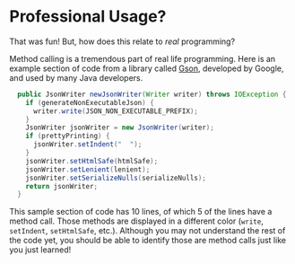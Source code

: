 # Professional Usage?

That was fun! But, how does this relate to *real* programming? 

Method calling is a tremendous part of real life programming. Here is an example section of code from a library called [Gson](https://github.com/google/gson/blob/818faeeaa2eb5b434710d76ab9c685d4285e4788/gson/src/main/java/com/google/gson/Gson.java#L881), developed by Google, and used by many Java developers.

```java
  public JsonWriter newJsonWriter(Writer writer) throws IOException {
    if (generateNonExecutableJson) {
      writer.write(JSON_NON_EXECUTABLE_PREFIX);
    }
    JsonWriter jsonWriter = new JsonWriter(writer);
    if (prettyPrinting) {
      jsonWriter.setIndent("  ");
    }
    jsonWriter.setHtmlSafe(htmlSafe);
    jsonWriter.setLenient(lenient);
    jsonWriter.setSerializeNulls(serializeNulls);
    return jsonWriter;
  }
```

This sample section of code has 10 lines, of which 5 of the lines have a method call. Those methods are displayed in a different color (`write`, `setIndent`, `setHtmlSafe`, etc.). Although you may not understand the rest of the code yet, you should be able to identify those are method calls just like you just learned!

